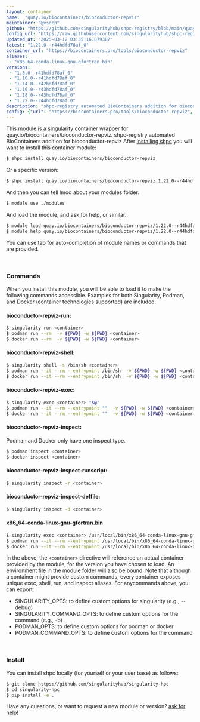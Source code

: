 ```yaml
---
layout: container
name:  "quay.io/biocontainers/bioconductor-repviz"
maintainer: "@vsoch"
github: "https://github.com/singularityhub/shpc-registry/blob/main/quay.io/biocontainers/bioconductor-repviz/container.yaml"
config_url: "https://raw.githubusercontent.com/singularityhub/shpc-registry/main/quay.io/biocontainers/bioconductor-repviz/container.yaml"
updated_at: "2025-03-12 03:35:16.879387"
latest: "1.22.0--r44hdfd78af_0"
container_url: "https://biocontainers.pro/tools/bioconductor-repviz"
aliases:
 - "x86_64-conda-linux-gnu-gfortran.bin"
versions:
 - "1.8.0--r41hdfd78af_0"
 - "1.10.0--r41hdfd78af_0"
 - "1.14.0--r42hdfd78af_0"
 - "1.16.0--r43hdfd78af_0"
 - "1.18.0--r43hdfd78af_0"
 - "1.22.0--r44hdfd78af_0"
description: "shpc-registry automated BioContainers addition for bioconductor-repviz"
config: {"url": "https://biocontainers.pro/tools/bioconductor-repviz", "maintainer": "@vsoch", "description": "shpc-registry automated BioContainers addition for bioconductor-repviz", "latest": {"1.22.0--r44hdfd78af_0": "sha256:847c83eecfe473574ff455f3275bd6c17159c1c023433d1ce2de49424704bda5"}, "tags": {"1.8.0--r41hdfd78af_0": "sha256:efa1d56959e527df15354f9eac7f58588cd87b751ae88527eaafbe0f2b6d45cc", "1.10.0--r41hdfd78af_0": "sha256:9b33cc8f50d5d0e6847ee0f05f96e20f7b323996e5f75e726a006f1e71dc8fc2", "1.14.0--r42hdfd78af_0": "sha256:6836797459f627ae98edece49b1890cb185a0f8e1d0dbe2272ee49983ceb72b1", "1.16.0--r43hdfd78af_0": "sha256:988d076e8ce25a6409d1df2d5dae1c1086fc15bfc76dfc00bce6acef96092b4e", "1.18.0--r43hdfd78af_0": "sha256:d97d183ddb58803eb592103df7c0415e35db992f34c9db2fa0937dda9a229eb9", "1.22.0--r44hdfd78af_0": "sha256:847c83eecfe473574ff455f3275bd6c17159c1c023433d1ce2de49424704bda5"}, "docker": "quay.io/biocontainers/bioconductor-repviz", "aliases": {"x86_64-conda-linux-gnu-gfortran.bin": "/usr/local/bin/x86_64-conda-linux-gnu-gfortran.bin"}}
---
```


This module is a singularity container wrapper for quay.io/biocontainers/bioconductor-repviz.
shpc-registry automated BioContainers addition for bioconductor-repviz
After [installing shpc](#install) you will want to install this container module:


```bash
$ shpc install quay.io/biocontainers/bioconductor-repviz
```

Or a specific version:

```bash
$ shpc install quay.io/biocontainers/bioconductor-repviz:1.22.0--r44hdfd78af_0
```

And then you can tell lmod about your modules folder:

```bash
$ module use ./modules
```

And load the module, and ask for help, or similar.

```bash
$ module load quay.io/biocontainers/bioconductor-repviz/1.22.0--r44hdfd78af_0
$ module help quay.io/biocontainers/bioconductor-repviz/1.22.0--r44hdfd78af_0
```

You can use tab for auto-completion of module names or commands that are provided.

<br>

### Commands

When you install this module, you will be able to load it to make the following commands accessible.
Examples for both Singularity, Podman, and Docker (container technologies supported) are included.

#### bioconductor-repviz-run:

```bash
$ singularity run <container>
$ podman run --rm  -v ${PWD} -w ${PWD} <container>
$ docker run --rm  -v ${PWD} -w ${PWD} <container>
```

#### bioconductor-repviz-shell:

```bash
$ singularity shell -s /bin/sh <container>
$ podman run --it --rm --entrypoint /bin/sh  -v ${PWD} -w ${PWD} <container>
$ docker run --it --rm --entrypoint /bin/sh  -v ${PWD} -w ${PWD} <container>
```

#### bioconductor-repviz-exec:

```bash
$ singularity exec <container> "$@"
$ podman run --it --rm --entrypoint ""  -v ${PWD} -w ${PWD} <container> "$@"
$ docker run --it --rm --entrypoint ""  -v ${PWD} -w ${PWD} <container> "$@"
```

#### bioconductor-repviz-inspect:

Podman and Docker only have one inspect type.

```bash
$ podman inspect <container>
$ docker inspect <container>
```

#### bioconductor-repviz-inspect-runscript:

```bash
$ singularity inspect -r <container>
```

#### bioconductor-repviz-inspect-deffile:

```bash
$ singularity inspect -d <container>
```


#### x86_64-conda-linux-gnu-gfortran.bin

```bash
$ singularity exec <container> /usr/local/bin/x86_64-conda-linux-gnu-gfortran.bin
$ podman run --it --rm --entrypoint /usr/local/bin/x86_64-conda-linux-gnu-gfortran.bin   -v ${PWD} -w ${PWD} <container> -c " $@"
$ docker run --it --rm --entrypoint /usr/local/bin/x86_64-conda-linux-gnu-gfortran.bin   -v ${PWD} -w ${PWD} <container> -c " $@"
```



In the above, the `<container>` directive will reference an actual container provided
by the module, for the version you have chosen to load. An environment file in the
module folder will also be bound. Note that although a container
might provide custom commands, every container exposes unique exec, shell, run, and
inspect aliases. For anycommands above, you can export:

 - SINGULARITY_OPTS: to define custom options for singularity (e.g., --debug)
 - SINGULARITY_COMMAND_OPTS: to define custom options for the command (e.g., -b)
 - PODMAN_OPTS: to define custom options for podman or docker
 - PODMAN_COMMAND_OPTS: to define custom options for the command

<br>

### Install

You can install shpc locally (for yourself or your user base) as follows:

```bash
$ git clone https://github.com/singularityhub/singularity-hpc
$ cd singularity-hpc
$ pip install -e .
```

Have any questions, or want to request a new module or version? [ask for help!](https://github.com/singularityhub/singularity-hpc/issues)